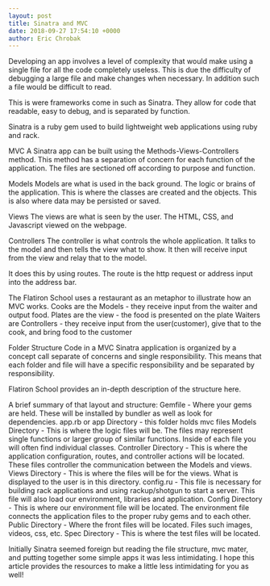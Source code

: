 ```yaml
---
layout: post
title: Sinatra and MVC
date: 2018-09-27 17:54:10 +0000
author: Eric Chrobak
---
```


Developing an app involves a level of complexity that would make using a single file for all the code completely useless. This is due the difficulty of debugging a large file and make changes when necessary. In addition such a file would be difficult to read.

This is were frameworks come in such as Sinatra. They allow for code that readable, easy to debug, and is separated by function.

Sinatra is a ruby gem used to build lightweight web applications using ruby and rack.

MVC
A Sinatra app can be built using the Methods-Views-Controllers method. This method has a separation of concern for each function of the application. The files are sectioned off according to purpose and function.

Models
Models are what is used in the back ground. The logic or brains of the application. This is where the classes are created and the objects. This is also where data may be persisted or saved.

Views
The views are what is seen by the user. The HTML, CSS, and Javascript viewed on the webpage.

Controllers
The controller is what controls the whole application. It talks to the model and then tells the view what to show. It then will receive input from the view and relay that to the model.

It does this by using routes. The route is the http request or address input into the address bar.

The Flatiron School uses a restaurant as an metaphor to illustrate how an MVC works. Cooks are the Models - they receive input from the waiter and output food. Plates are the view - the food is presented on the plate Waiters are Controllers - they receive input from the user(customer), give that to the cook, and bring food to the customer

Folder Structure
Code in a MVC Sinatra application is organized by a concept call separate of concerns and single responsibility. This means that each folder and file will have a specific responsibility and be separated by responsibility.

Flatiron School provides an in-depth description of the structure here.

A brief summary of that layout and structure: Gemfile - Where your gems are held. These will be installed by bundler as well as look for dependencies. app.rb or app Directory - this folder holds mvc files Models Directory - This is where the logic files will be. The files may represent single functions or larger group of similar functions. Inside of each file you will often find individual classes. Controller Directory - This is where the application configuration, routes, and controller actions will be located. These files controller the communication between the Models and views. Views Directory - This is where the files will be for the views. What is displayed to the user is in this directory. config.ru - This file is necessary for building rack applications and using rackup/shotgun to start a server. This file will also load our environment, libraries and application. Config Directory - This is where our environment file will be located. The environment file connects the application files to the proper ruby gems and to each other. Public Directory - Where the front files will be located. Files such images, videos, css, etc. Spec Directory - This is where the test files will be located.

Initially Sinatra seemed foreign but reading the file structure, mvc mater, and putting together some simple apps it was less intimidating. I hope this article provides the resources to make a little less intimidating for you as well!
